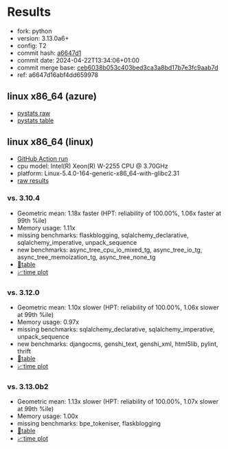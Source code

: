 # Results

- fork: python
- version: 3.13.0a6+
- config: T2
- commit hash: [a6647d1](https://github.com/python/cpython/commit/a6647d1)
- commit date: 2024-04-22T13:34:06+01:00
- commit merge base: [ceb6038b053c403bed3ca3a8bd17b7e3fc9aab7d](https://github.com/python/cpython/commit/ceb6038b053c403bed3ca3a8bd17b7e3fc9aab7d)
- ref: a6647d16abf4dd659978

## linux x86_64 (azure)

- [pystats raw](bm-20240422-azure-x86_64-python-a6647d16abf4dd659978-3.13.0a6%2B-a6647d1-pystats.json)
- [pystats table](bm-20240422-azure-x86_64-python-a6647d16abf4dd659978-3.13.0a6%2B-a6647d1-pystats.md)

## linux x86_64 (linux)

- [GitHub Action run](https://github.com/faster-cpython/benchmarking/actions/runs/8796929662)
- cpu model: Intel(R) Xeon(R) W-2255 CPU @ 3.70GHz
- platform: Linux-5.4.0-164-generic-x86_64-with-glibc2.31
- [raw results](bm-20240422-linux-x86_64-python-a6647d16abf4dd659978-3.13.0a6%2B-a6647d1.json)

### vs. 3.10.4

- Geometric mean: 1.18x faster (HPT: reliability of 100.00%, 1.06x faster at 99th %ile)
- Memory usage: 1.11x
- missing benchmarks: flaskblogging, sqlalchemy_declarative, sqlalchemy_imperative, unpack_sequence
- new benchmarks: async_tree_cpu_io_mixed_tg, async_tree_io_tg, async_tree_memoization_tg, async_tree_none_tg
- [📄table](bm-20240422-linux-x86_64-python-a6647d16abf4dd659978-3.13.0a6%2B-a6647d1-vs-3.10.4.md)
- [📈time plot](bm-20240422-linux-x86_64-python-a6647d16abf4dd659978-3.13.0a6%2B-a6647d1-vs-3.10.4.svg)

### vs. 3.12.0

- Geometric mean: 1.10x slower (HPT: reliability of 100.00%, 1.06x slower at 99th %ile)
- Memory usage: 0.97x
- missing benchmarks: sqlalchemy_declarative, sqlalchemy_imperative, unpack_sequence
- new benchmarks: djangocms, genshi_text, genshi_xml, html5lib, pylint, thrift
- [📄table](bm-20240422-linux-x86_64-python-a6647d16abf4dd659978-3.13.0a6%2B-a6647d1-vs-3.12.0.md)
- [📈time plot](bm-20240422-linux-x86_64-python-a6647d16abf4dd659978-3.13.0a6%2B-a6647d1-vs-3.12.0.svg)

### vs. 3.13.0b2

- Geometric mean: 1.13x slower (HPT: reliability of 100.00%, 1.07x slower at 99th %ile)
- Memory usage: 1.00x
- missing benchmarks: bpe_tokeniser, flaskblogging
- [📄table](bm-20240422-linux-x86_64-python-a6647d16abf4dd659978-3.13.0a6%2B-a6647d1-vs-3.13.0b2.md)
- [📈time plot](bm-20240422-linux-x86_64-python-a6647d16abf4dd659978-3.13.0a6%2B-a6647d1-vs-3.13.0b2.svg)

